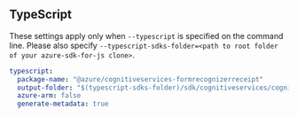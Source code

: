 ## TypeScript

These settings apply only when `--typescript` is specified on the command line.
Please also specify `--typescript-sdks-folder=<path to root folder of your azure-sdk-for-js clone>`.

``` yaml $(typescript)
typescript:
  package-name: "@azure/cognitiveservices-formrecognizerreceipt"
  output-folder: "$(typescript-sdks-folder)/sdk/cognitiveservices/cognitiveservices-formrecognizerreceipt"
  azure-arm: false
  generate-metadata: true
```

